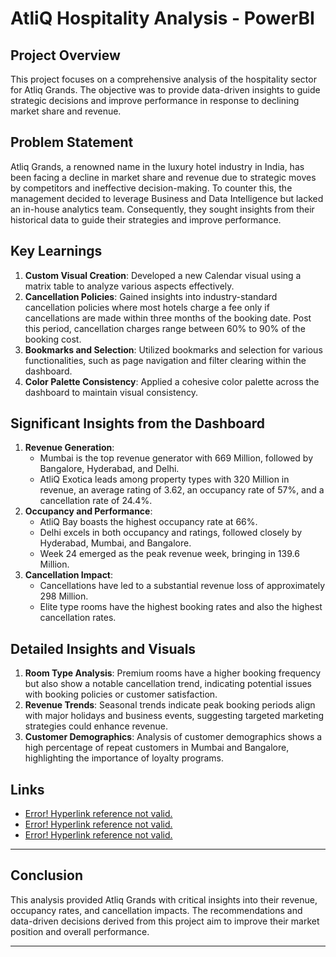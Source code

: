 # AtliQ Hospitality Analysis - PowerBI

## Project Overview
This project focuses on a comprehensive analysis of the hospitality sector for Atliq Grands. The objective was to provide data-driven insights to guide strategic decisions and improve performance in response to declining market share and revenue.

## Problem Statement
Atliq Grands, a renowned name in the luxury hotel industry in India, has been facing a decline in market share and revenue due to strategic moves by competitors and ineffective decision-making. To counter this, the management decided to leverage Business and Data Intelligence but lacked an in-house analytics team. Consequently, they sought insights from their historical data to guide their strategies and improve performance.

## Key Learnings
1. **Custom Visual Creation**: Developed a new Calendar visual using a matrix table to analyze various aspects effectively.
2. **Cancellation Policies**: Gained insights into industry-standard cancellation policies where most hotels charge a fee only if cancellations are made within three months of the booking date. Post this period, cancellation charges range between 60% to 90% of the booking cost.
3. **Bookmarks and Selection**: Utilized bookmarks and selection for various functionalities, such as page navigation and filter clearing within the dashboard.
4. **Color Palette Consistency**: Applied a cohesive color palette across the dashboard to maintain visual consistency.

## Significant Insights from the Dashboard
1. **Revenue Generation**:
   - Mumbai is the top revenue generator with 669 Million, followed by Bangalore, Hyderabad, and Delhi.
   - AtliQ Exotica leads among property types with 320 Million in revenue, an average rating of 3.62, an occupancy rate of 57%, and a cancellation rate of 24.4%.
2. **Occupancy and Performance**:
   - AtliQ Bay boasts the highest occupancy rate at 66%.
   - Delhi excels in both occupancy and ratings, followed closely by Hyderabad, Mumbai, and Bangalore.
   - Week 24 emerged as the peak revenue week, bringing in 139.6 Million.
3. **Cancellation Impact**:
   - Cancellations have led to a substantial revenue loss of approximately 298 Million.
   - Elite type rooms have the highest booking rates and also the highest cancellation rates.

## Detailed Insights and Visuals
1. **Room Type Analysis**: Premium rooms have a higher booking frequency but also show a notable cancellation trend, indicating potential issues with booking policies or customer satisfaction.
2. **Revenue Trends**: Seasonal trends indicate peak booking periods align with major holidays and business events, suggesting targeted marketing strategies could enhance revenue.
3. **Customer Demographics**: Analysis of customer demographics shows a high percentage of repeat customers in Mumbai and Bangalore, highlighting the importance of loyalty programs.

## Links
- [Error! Hyperlink reference not valid.](#)
- [Error! Hyperlink reference not valid.](#)
- [Error! Hyperlink reference not valid.](#)

---

## Conclusion
This analysis provided Atliq Grands with critical insights into their revenue, occupancy rates, and cancellation impacts. The recommendations and data-driven decisions derived from this project aim to improve their market position and overall performance.

---

